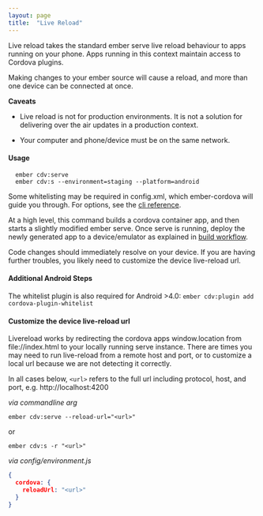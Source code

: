 ```yaml
---
layout: page
title:  "Live Reload"
---
```


Live reload takes the standard ember serve live reload behaviour to apps running on your phone. Apps running in this context maintain access to Cordova plugins.

Making changes to your ember source will cause a reload, and more than one device can be connected at once.

**Caveats**

- Live reload is not for production environments. It is not a solution for delivering over the air updates in a production context.

- Your computer and phone/device must be on the same network.

#### Usage

```
  ember cdv:serve
  ember cdv:s --environment=staging --platform=android
```

Some whitelisting may be required in config.xml, which ember-cordova will guide you through. For options, see the [cli reference](/pages/cli).

At a high level, this command builds a cordova container app, and then starts a slightly modified ember serve.
Once serve is running, deploy the newly generated app to a device/emulator as explained in [build workflow](/pages/workflow/building).

Code changes should immediately resolve on your device. If you are having further troubles, you likely need to customize the device live-reload url.

#### Additional Android Steps

The whitelist plugin is also required for Android >4.0:
`ember cdv:plugin add cordova-plugin-whitelist`

#### Customize the device live-reload url

Livereload works by redirecting the cordova apps window.location from file://index.html to your locally running serve instance.
There are times you may need to run live-reload from a remote host and port, or to customize a local url because we are not detecting it correctly.

In all cases below, `<url>` refers to the full url including protocol,
host, and port, e.g. http://localhost:4200


*via commandline arg*

```cli
ember cdv:serve --reload-url="<url>"
```

or

```cli
ember cdv:s -r "<url>"
```

*via config/environment.js*

```json
{
  cordova: {
    reloadUrl: "<url>"
  }
}
```
